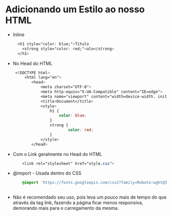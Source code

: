 # Adicionando um Estilo ao nosso HTML

* Inline
    ```css
      <h1 style="color: blue;">Título
	    <strong style="color: red;">alo</strong>
      </h1>

* No Head do HTML
    ```css
     <!DOCTYPE html>
         <html lang="en">
            <head>
                <meta charset="UTF-8">
                <meta http-equiv="X-UA-Compatible" content="IE=edge">
                <meta name="viewport" content="width=device-width, initial-scale=1.0">
                <title>Document</title>
	            <style>
	                h1 {
			            color: blue;
			        }
	                strong {
			                color: red;
			        }
	            </style>
            </head>
    
* Com o Link geralmente no Head do HTML
    ```css
        <link rel="stylesheet" href="style.css">

*  @import - Usada dentro do CSS
    ```css
        @import 'https://fonts.googleapis.com/css2?family=Roboto:wght@300&display=swap'
        
- Não é recomendado seu uso, pois leva um pouco mais de tempo do que através da tag link, fazendo a página ficar menos responsiva, demorando mais para o carregamento da mesma.   

